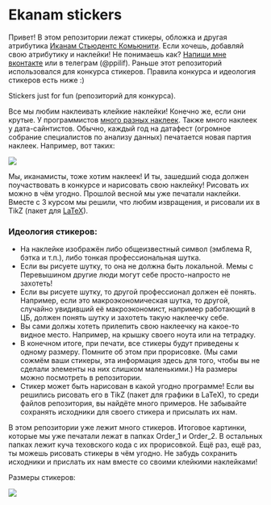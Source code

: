 # Ekanam stickers

Привет! В этом репозитории лежат стикеры, обложка и другая атрибутика [Иканам Стьюдентс Комьюнити](https://vk.com/ikanam). Если хочешь, добавляй свою атрибутику и наклейки! Не понимаешь как? [Напиши мне вконтакте](https://vk.com/ppilif) или в телеграм (@ppilif). Раньше этот репозиторий использовался для конкурса стикеров. Правила конкурса и идеология стикеров есть ниже :) 

Stickers just for fun (репозиторий для конкурса).

Все мы любим наклеивать клейкие наклейки! Конечно же, если они крутые. У программистов [много разных наклеек](http://hexb.in/). Также много наклеек у дата-сайнтистов. Обычно, каждый год на датафест (огромное собрание специалистов по анализу данных) печатается новая партия наклеек. Например, вот таких:

![ ](https://raw.githubusercontent.com/FUlyankin/stickers/master/stic_v2.0/DataFest_Stikers/DF.jpg)

Мы, иканамисты, тоже хотим наклеек! И ты, зашедший сюда должен поучаствовать в конкурсе и нарисовать свою наклейку! Рисовать их можно в чём угодно. Прошлой весной мы уже печатали наклейки. Вместе с 3 курсом мы решили, что любим извращения, и рисовали их в TikZ (пакет для [LaTeX](https://www.google.ru/url?sa=t&rct=j&q=&esrc=s&source=web&cd=4&ved=0ahUKEwiWuPTb9IHWAhXGJ5oKHWorCW4QFgg3MAM&url=https%3A%2F%2Fru.wikipedia.org%2Fwiki%2FLaTeX&usg=AFQjCNH8Jqo6pRPHdfquAXgXbnFLi_39kQ)).


### Идеология стикеров:

* На наклейке изображён либо общеизвестный символ (эмблема R, бэтка и т.п.), либо тонкая профессиональная шутка.
* Если вы рисуете шутку, то она не должна быть локальной.  Мемы с Перевышином другие люди могут себе просто-напросто не захотеть!
* Если вы рисуете шутку, то другой профессионал должен её понять. Например, если это макроэкономическая шутка, то другой, случайно увидивший её макроэкономист, например работающий в ЦБ, должен понять шутку и захотеть такую наклеечку себе.
* Вы сами должы хотеть прилепить свою наклеечку на какое-то видное место. Например, на крышку своего ноута или на тетрадку.
* В конечном итоге, при печати, все стикеры будут приведены к одному размеру. Помните об этом при прорисовке. (Мы сами сожмём ваши стикеры, эта информация здесь для того, чтобы вы не сделали элементы на них слишком маленькими.)  На размеры можно посмотреть в репозитории.
* Стикер может быть нарисован в какой угодно программе! Если вы решились рисовать его в TikZ (пакет для графики в LaTeX), то среди файлов репозитория, вы найдёте много примеров. Не забывайте сохранять исходники для своего стикера и присылать их нам.

В этом репозитории уже лежит много стикеров. Итоговое картинки, которые мы уже печатали лежат в папках Order_1 и Order_2. В остальных папках лежит куча теховского кода с их прорисовкой. Ещё раз, ещё раз, ты можешь рисовать стикеры в чём угодно. Не забудь сохранить исходники и прислать их нам вместе со своими клейкими наклейками!

Размеры стикеров:

![](https://raw.githubusercontent.com/FUlyankin/stickers/master/dimensions.png)
